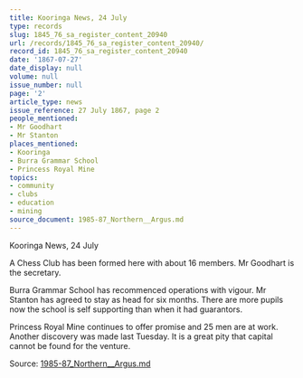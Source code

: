 ```yaml
---
title: Kooringa News, 24 July
type: records
slug: 1845_76_sa_register_content_20940
url: /records/1845_76_sa_register_content_20940/
record_id: 1845_76_sa_register_content_20940
date: '1867-07-27'
date_display: null
volume: null
issue_number: null
page: '2'
article_type: news
issue_reference: 27 July 1867, page 2
people_mentioned:
- Mr Goodhart
- Mr Stanton
places_mentioned:
- Kooringa
- Burra Grammar School
- Princess Royal Mine
topics:
- community
- clubs
- education
- mining
source_document: 1985-87_Northern__Argus.md
---
```


Kooringa News, 24 July

A Chess Club has been formed here with about 16 members.  Mr Goodhart is the secretary.

Burra Grammar School has recommenced operations with vigour.  Mr Stanton has agreed to stay as head for six months.  There are more pupils now the school is self supporting than when it had guarantors.

Princess Royal Mine continues to offer promise and 25 men are at work.  Another discovery was made last Tuesday.  It is a great pity that capital cannot be found for the venture.

Source: [1985-87_Northern__Argus.md](/downloads/markdown/1985-87_Northern__Argus.md)
